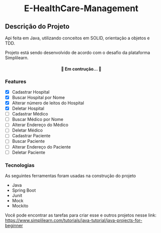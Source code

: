 <h1 align="center"> E-HealthCare-Management </h1>

## Descrição do Projeto
<p>Api feita em Java, utilizando conceitos em SOLID, orientação a objetos e TDD.</p>
<p>Projeto está sendo desenvolvido de acordo com o desafio da plataforma Simplilearn.</p>

<h4 align="center">🚀 Em contrução... 🚧</h4>

### Features
- [x] Cadastrar Hospital
- [x] Buscar Hospital por Nome
- [x] Alterar número de leitos do Hospital
- [x] Deletar Hospital
- [ ] Cadastrar Médico 
- [ ] Buscar Médico por Nome
- [ ] Alterar Endereço do Médico
- [ ] Deletar Médico
- [ ] Cadastrar Paciente
- [ ] Buscar Paciente
- [ ] Alterar Endereço do Paciente
- [ ] Deletar Paciente

### Tecnologias
As seguintes ferramentas foram usadas na construção do projeto

- Java
- Spring Boot
- Junit
- Mock
- Mockito

Você pode encontrar as tarefas para criar esse e outros projetos nesse link:
https://www.simplilearn.com/tutorials/java-tutorial/java-projects-for-beginner
